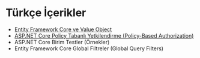 # Türkçe İçerikler

- [Entity Framework Core ve Value Object](./_pages/ef_core_value_object.md)
- [ASP.NET Core Policy Tabanlı Yetkilendirme (Policy-Based Authorization)](./_pages/asp_net_core_policy_based_auth.md)
- ASP.NET Core Birim Testler (Örnekler)
- Entity Framework Core Global Filtreler (Global Query Filters)

